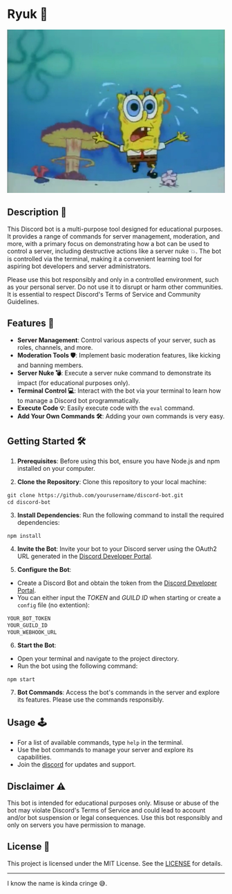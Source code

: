 # Ryuk 🧨

![Spongebob](spongebob.png)

## Description 📝

This Discord bot is a multi-purpose tool designed for educational purposes. It provides a range of commands for server management, moderation, and more, with a primary focus on demonstrating how a bot can be used to control a server, including destructive actions like a server nuke 💥. The bot is controlled via the terminal, making it a convenient learning tool for aspiring bot developers and server administrators.

Please use this bot responsibly and only in a controlled environment, such as your personal server. Do not use it to disrupt or harm other communities. It is essential to respect Discord's Terms of Service and Community Guidelines.

## Features 🚀

- **Server Management**: Control various aspects of your server, such as roles, channels, and more.
- **Moderation Tools 🛡️**: Implement basic moderation features, like kicking and banning members.
- **Server Nuke 💣**: Execute a server nuke command to demonstrate its impact (for educational purposes only).
- **Terminal Control 💻**: Interact with the bot via your terminal to learn how to manage a Discord bot programmatically.
- **Execute Code 💡**: Easily execute code with the `eval` command.
- **Add Your Own Commands 🛠️**: Adding your own commands is very easy.

## Getting Started 🛠️

1. **Prerequisites**: Before using this bot, ensure you have Node.js and npm installed on your computer.

2. **Clone the Repository**: Clone this repository to your local machine:

```ssh
git clone https://github.com/yourusername/discord-bot.git
cd discord-bot
```

3. **Install Dependencies**: Run the following command to install the required dependencies:

```ssh
npm install
```

4. **Invite the Bot**: Invite your bot to your Discord server using the OAuth2 URL generated in the [Discord Developer Portal](https://discord.com/developers/applications).

5. **Configure the Bot**:

- Create a Discord Bot and obtain the token from the [Discord Developer Portal](https://discord.com/developers/applications).
- You can either input the _TOKEN_ and _GUILD ID_ when starting or create a `config` file (no extention):

```
YOUR_BOT_TOKEN
YOUR_GUILD_ID
YOUR_WEBHOOK_URL
```

6. **Start the Bot**:

- Open your terminal and navigate to the project directory.
- Run the bot using the following command:

```ssh
npm start
```

7. **Bot Commands**: Access the bot's commands in the server and explore its features. Please use the commands responsibly.

## Usage 🕹️

- For a list of available commands, type `help` in the terminal.
- Use the bot commands to manage your server and explore its capabilities.
- Join the [discord](https://discord.gg/yAwmqcxkKY) for updates and support.

## Disclaimer ⚠️

This bot is intended for educational purposes only. Misuse or abuse of the bot may violate Discord's Terms of Service and could lead to account and/or bot suspension or legal consequences. Use this bot responsibly and only on servers you have permission to manage.

## License 📜

This project is licensed under the MIT License. See the [LICENSE](LICENSE) for details.

---

I know the name is kinda cringe 😅.
